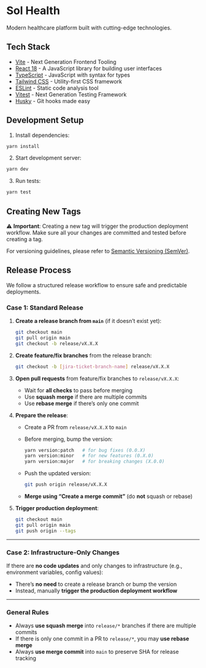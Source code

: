 # Sol Health

Modern healthcare platform built with cutting-edge technologies.

## Tech Stack

- [Vite](https://vitejs.dev/) - Next Generation Frontend Tooling
- [React 18](https://react.dev/) - A JavaScript library for building user interfaces
- [TypeScript](https://www.typescriptlang.org/) - JavaScript with syntax for types
- [Tailwind CSS](https://tailwindcss.com/) - Utility-first CSS framework
- [ESLint](https://eslint.org/) - Static code analysis tool
- [Vitest](https://vitest.dev/) - Next Generation Testing Framework
- [Husky](https://typicode.github.io/husky/) - Git hooks made easy

## Development Setup

1. Install dependencies:

```bash
yarn install
```

2. Start development server:

```bash
yarn dev
```

3. Run tests:

```bash
yarn test
```

## Creating New Tags

⚠️ **Important**: Creating a new tag will trigger the production deployment workflow. Make sure all your changes are committed and tested before creating a tag.

For versioning guidelines, please refer to [Semantic Versioning (SemVer)](https://semver.org/).

## Release Process

We follow a structured release workflow to ensure safe and predictable deployments.

### Case 1: Standard Release

1. **Create a release branch from `main`** (if it doesn’t exist yet):

   ```bash
   git checkout main
   git pull origin main
   git checkout -b release/vX.X.X
   ```

2. **Create feature/fix branches** from the release branch:

   ```bash
   git checkout -b [jira-ticket-branch-name] release/vX.X.X
   ```

3. **Open pull requests** from feature/fix branches to `release/vX.X.X`:

   - Wait for **all checks** to pass before merging
   - Use **squash merge** if there are multiple commits
   - Use **rebase merge** if there’s only one commit

4. **Prepare the release**:

   - Create a PR from `release/vX.X.X` to `main`
   - Before merging, bump the version:

     ```bash
     yarn version:patch   # for bug fixes (0.0.X)
     yarn version:minor   # for new features (0.X.0)
     yarn version:major   # for breaking changes (X.0.0)
     ```

   - Push the updated version:

     ```bash
     git push origin release/vX.X.X
     ```

   - **Merge using “Create a merge commit”** (do **not** squash or rebase)

5. **Trigger production deployment**:

   ```bash
   git checkout main
   git pull origin main
   git push origin --tags
   ```

---

### Case 2: Infrastructure-Only Changes

If there are **no code updates** and only changes to infrastructure (e.g., environment variables, config values):

- There’s **no need** to create a release branch or bump the version
- Instead, manually **trigger the production deployment workflow**

---

### General Rules

- Always **use squash merge** into `release/*` branches if there are multiple commits
- If there is only one commit in a PR to `release/*`, you may **use rebase merge**
- Always **use merge commit** into `main` to preserve SHA for release tracking
